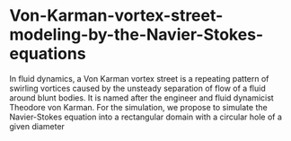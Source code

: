 # Von-Karman-vortex-street-modeling-by-the-Navier-Stokes-equations
In fluid dynamics, a Von Karman vortex street is a repeating pattern of swirling vortices caused by the unsteady separation of flow of a fluid around blunt bodies. It is named after the engineer and fluid dynamicist Theodore von Karman. For the simulation, we propose to simulate the Navier-Stokes equation into a rectangular domain with a circular hole of a given diameter
